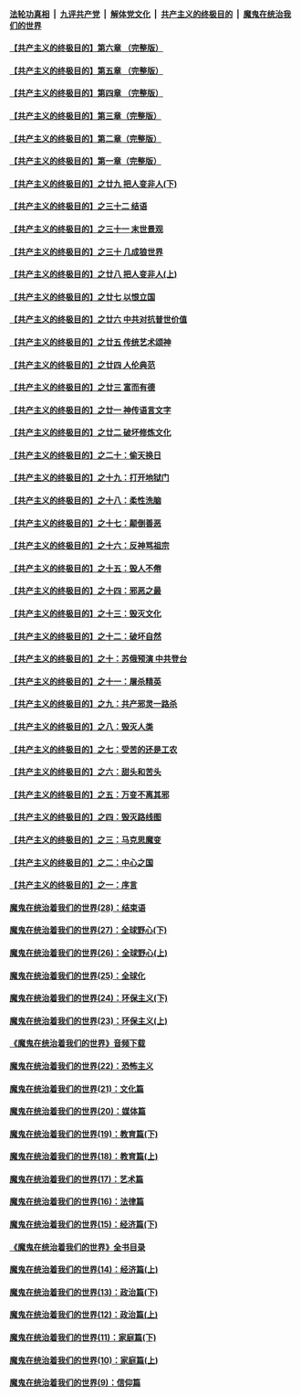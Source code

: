 ####  [法轮功真相](../../../../basic/blob/master/README.md?t=06151131) &nbsp;|&nbsp; [九评共产党](../../../../9ping.md/blob/master/README.md?t=06151131) &nbsp;|&nbsp; [解体党文化](../../../../jtdwh.md/blob/master/README.md?t=06151131)  &nbsp;|&nbsp; [共产主义的终极目的](../../../../gczydzjmd.md/blob/master/README.md?t=06151131) &nbsp;|&nbsp; [魔鬼在统治我们的世界](../../../../mgztzwmdsj.md/blob/master/README.md?t=06151131) 

#### [【共产主义的终极目的】第六章 （完整版）](../pages/nsc422/n11428913.md?t=06151131) 

#### [【共产主义的终极目的】第五章 （完整版）](../pages/nsc422/n11428912.md?t=06151131) 

#### [【共产主义的终极目的】第四章 （完整版）](../pages/nsc422/n11428907.md?t=06151131) 

#### [【共产主义的终极目的】第三章（完整版）](../pages/nsc422/n11428848.md?t=06151131) 

#### [【共产主义的终极目的】第二章（完整版）](../pages/nsc422/n11428831.md?t=06151131) 

#### [【共产主义的终极目的】第一章（完整版）](../pages/nsc422/n11417651.md?t=06151131) 

#### [【共产主义的终极目的】之廿九 把人变非人(下)](../pages/nsc422/n11344140.md?t=06151131) 

#### [【共产主义的终极目的】之三十二 结语](../pages/nsc422/n11360535.md?t=06151131) 

#### [【共产主义的终极目的】之三十一 末世景观](../pages/nsc422/n11351129.md?t=06151131) 

#### [【共产主义的终极目的】之三十 几成狼世界](../pages/nsc422/n11348280.md?t=06151131) 

#### [【共产主义的终极目的】之廿八 把人变非人(上)](../pages/nsc422/n11340492.md?t=06151131) 

#### [【共产主义的终极目的】之廿七 以恨立国](../pages/nsc422/n11336944.md?t=06151131) 

#### [【共产主义的终极目的】之廿六 中共对抗普世价值](../pages/nsc422/n11324785.md?t=06151131) 

#### [【共产主义的终极目的】之廿五 传统艺术颂神](../pages/nsc422/n11296396.md?t=06151131) 

#### [【共产主义的终极目的】之廿四 人伦典范](../pages/nsc422/n11296397.md?t=06151131) 

#### [【共产主义的终极目的】之廿三 富而有德](../pages/nsc422/n11283598.md?t=06151131) 

#### [【共产主义的终极目的】之廿一 神传语言文字](../pages/nsc422/n11263265.md?t=06151131) 

#### [【共产主义的终极目的】之廿二 破坏修炼文化](../pages/nsc422/n11245728.md?t=06151131) 

#### [【共产主义的终极目的】之二十：偷天换日](../pages/nsc422/n11238846.md?t=06151131) 

#### [【共产主义的终极目的】之十九：打开地狱门](../pages/nsc422/n11206376.md?t=06151131) 

#### [【共产主义的终极目的】之十八：柔性洗脑](../pages/nsc422/n11199994.md?t=06151131) 

#### [【共产主义的终极目的】之十七：颠倒善恶](../pages/nsc422/n11179782.md?t=06151131) 

#### [【共产主义的终极目的】之十六：反神骂祖宗](../pages/nsc422/n11166798.md?t=06151131) 

#### [【共产主义的终极目的】之十五：毁人不倦](../pages/nsc422/n11166792.md?t=06151131) 

#### [【共产主义的终极目的】之十四：邪恶之最](../pages/nsc422/n11150249.md?t=06151131) 

#### [【共产主义的终极目的】之十三：毁灭文化](../pages/nsc422/n11135227.md?t=06151131) 

#### [【共产主义的终极目的】之十二：破坏自然](../pages/nsc422/n11135214.md?t=06151131) 

#### [【共产主义的终极目的】之十：苏俄预演 中共登台](../pages/nsc422/n11118424.md?t=06151131) 

#### [【共产主义的终极目的】之十一：屠杀精英](../pages/nsc422/n11118442.md?t=06151131) 

#### [【共产主义的终极目的】之九：共产邪灵一路杀](../pages/nsc422/n11114139.md?t=06151131) 

#### [【共产主义的终极目的】之八：毁灭人类](../pages/nsc422/n11108503.md?t=06151131) 

#### [【共产主义的终极目的】之七：受苦的还是工农](../pages/nsc422/n11101809.md?t=06151131) 

#### [【共产主义的终极目的】之六：甜头和苦头](../pages/nsc422/n11096971.md?t=06151131) 

#### [【共产主义的终极目的】之五：万变不离其邪](../pages/nsc422/n11091285.md?t=06151131) 

#### [【共产主义的终极目的】之四：毁灭路线图](../pages/nsc422/n11086284.md?t=06151131) 

#### [【共产主义的终极目的】之三：马克思魔变](../pages/nsc422/n11061941.md?t=06151131) 

#### [【共产主义的终极目的】之二：中心之国](../pages/nsc422/n11047728.md?t=06151131) 

#### [【共产主义的终极目的】之一：序言](../pages/nsc422/n11086077.md?t=06151131) 

#### [魔鬼在统治着我们的世界(28)：结束语](../pages/nsc422/n10936246.md?t=06151131) 

#### [魔鬼在统治着我们的世界(27)：全球野心(下)](../pages/nsc422/n10928319.md?t=06151131) 

#### [魔鬼在统治着我们的世界(26)：全球野心(上)](../pages/nsc422/n10900318.md?t=06151131) 

#### [魔鬼在统治着我们的世界(25)：全球化](../pages/nsc422/n10788205.md?t=06151131) 

#### [魔鬼在统治着我们的世界(24)：环保主义(下)](../pages/nsc422/n10695307.md?t=06151131) 

#### [魔鬼在统治着我们的世界(23)：环保主义(上)](../pages/nsc422/n10688613.md?t=06151131) 

#### [《魔鬼在统治着我们的世界》音频下载](../pages/nsc422/n10635553.md?t=06151131) 

#### [魔鬼在统治着我们的世界(22)：恐怖主义](../pages/nsc422/n10614727.md?t=06151131) 

#### [魔鬼在统治着我们的世界(21)：文化篇](../pages/nsc422/n10597706.md?t=06151131) 

#### [魔鬼在统治着我们的世界(20)：媒体篇](../pages/nsc422/n10586579.md?t=06151131) 

#### [魔鬼在统治着我们的世界(19)：教育篇(下)](../pages/nsc422/n10564808.md?t=06151131) 

#### [魔鬼在统治着我们的世界(18)：教育篇(上)](../pages/nsc422/n10526970.md?t=06151131) 

#### [魔鬼在统治着我们的世界(17)：艺术篇](../pages/nsc422/n10499093.md?t=06151131) 

#### [魔鬼在统治着我们的世界(16)：法律篇](../pages/nsc422/n10485969.md?t=06151131) 

#### [魔鬼在统治着我们的世界(15)：经济篇(下)](../pages/nsc422/n10469975.md?t=06151131) 

#### [《魔鬼在统治着我们的世界》全书目录](../pages/nsc422/n10464261.md?t=06151131) 

#### [魔鬼在统治着我们的世界(14)：经济篇(上)](../pages/nsc422/n10457370.md?t=06151131) 

#### [魔鬼在统治着我们的世界(13)：政治篇(下)](../pages/nsc422/n10448270.md?t=06151131) 

#### [魔鬼在统治着我们的世界(12)：政治篇(上)](../pages/nsc422/n10444576.md?t=06151131) 

#### [魔鬼在统治着我们的世界(11)：家庭篇(下)](../pages/nsc422/n10440961.md?t=06151131) 

#### [魔鬼在统治着我们的世界(10)：家庭篇(上)](../pages/nsc422/n10435448.md?t=06151131) 

#### [魔鬼在统治着我们的世界(9)：信仰篇](../pages/nsc422/n10432159.md?t=06151131) 

